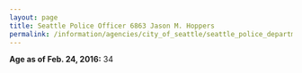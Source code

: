 ```yaml
---
layout: page
title: Seattle Police Officer 6863 Jason M. Hoppers
permalink: /information/agencies/city_of_seattle/seattle_police_department/copbook/6863/
---
```


**Age as of Feb. 24, 2016:** 34
